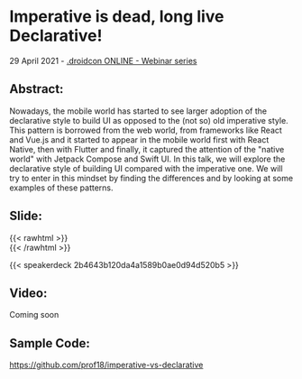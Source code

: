 # Imperative is dead, long live Declarative!


29 April 2021 - [.droidcon ONLINE - Webinar series](https://www.online.droidcon.com/webinar/imperative-is-dead)

## Abstract:
Nowadays, the mobile world has started to see larger adoption of the declarative style to build UI as opposed to the (not so) old imperative style. This pattern is borrowed from the web world, from frameworks like React and Vue.js and it started to appear in the mobile world first with React Native, then with Flutter and finally, it captured the attention of the "native world" with Jetpack Compose and Swift UI.
In this talk, we will explore the declarative style of building UI compared with the imperative one. We will try to enter in this mindset by finding the differences and by looking at some examples of these patterns.

## Slide:
{{< rawhtml >}}
<br>
{{< /rawhtml >}}

{{< speakerdeck 2b4643b120da4a1589b0ae0d94d520b5 >}}

## Video:

Coming soon

## Sample Code:

https://github.com/prof18/imperative-vs-declarative
